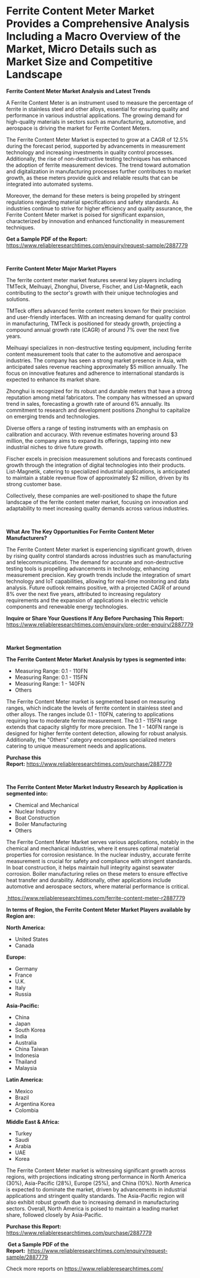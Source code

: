 <p><h1>Ferrite Content Meter Market Provides a Comprehensive Analysis Including a Macro Overview of the Market, Micro Details such as Market Size and Competitive Landscape</h1></p><p><strong>Ferrite Content Meter Market Analysis and Latest Trends</strong></p>
<p><p>A Ferrite Content Meter is an instrument used to measure the percentage of ferrite in stainless steel and other alloys, essential for ensuring quality and performance in various industrial applications. The growing demand for high-quality materials in sectors such as manufacturing, automotive, and aerospace is driving the market for Ferrite Content Meters. </p><p>The Ferrite Content Meter Market is expected to grow at a CAGR of 12.5% during the forecast period, supported by advancements in measurement technology and increasing investments in quality control processes. Additionally, the rise of non-destructive testing techniques has enhanced the adoption of ferrite measurement devices. The trend toward automation and digitalization in manufacturing processes further contributes to market growth, as these meters provide quick and reliable results that can be integrated into automated systems. </p><p>Moreover, the demand for these meters is being propelled by stringent regulations regarding material specifications and safety standards. As industries continue to strive for higher efficiency and quality assurance, the Ferrite Content Meter market is poised for significant expansion, characterized by innovation and enhanced functionality in measurement techniques.</p></p>
<p><strong>Get a Sample PDF of the Report:&nbsp;</strong> <a href="https://www.reliableresearchtimes.com/enquiry/request-sample/2887779?utm_campaign=2624&utm_medium=2&utm_source=Github&utm_content=ia&utm_term=14032025&utm_id=ferrite-content-meter">https://www.reliableresearchtimes.com/enquiry/request-sample/2887779</a></p>
<p>&nbsp;</p>
<p><strong>Ferrite Content Meter Major Market Players</strong></p>
<p><p>The ferrite content meter market features several key players including TMTeck, Meihuayi, Zhonghui, Diverse, Fischer, and List-Magnetik, each contributing to the sector's growth with their unique technologies and solutions.</p><p>TMTeck offers advanced ferrite content meters known for their precision and user-friendly interfaces. With an increasing demand for quality control in manufacturing, TMTeck is positioned for steady growth, projecting a compound annual growth rate (CAGR) of around 7% over the next five years.</p><p>Meihuayi specializes in non-destructive testing equipment, including ferrite content measurement tools that cater to the automotive and aerospace industries. The company has seen a strong market presence in Asia, with anticipated sales revenue reaching approximately $5 million annually. The focus on innovative features and adherence to international standards is expected to enhance its market share.</p><p>Zhonghui is recognized for its robust and durable meters that have a strong reputation among metal fabricators. The company has witnessed an upward trend in sales, forecasting a growth rate of around 6% annually. Its commitment to research and development positions Zhonghui to capitalize on emerging trends and technologies.</p><p>Diverse offers a range of testing instruments with an emphasis on calibration and accuracy. With revenue estimates hovering around $3 million, the company aims to expand its offerings, tapping into new industrial niches to drive future growth.</p><p>Fischer excels in precision measurement solutions and forecasts continued growth through the integration of digital technologies into their products. List-Magnetik, catering to specialized industrial applications, is anticipated to maintain a stable revenue flow of approximately $2 million, driven by its strong customer base.</p><p>Collectively, these companies are well-positioned to shape the future landscape of the ferrite content meter market, focusing on innovation and adaptability to meet increasing quality demands across various industries.</p></p>
<p>&nbsp;</p>
<p><strong>What Are The Key Opportunities For Ferrite Content Meter Manufacturers?</strong></p>
<p><p>The Ferrite Content Meter market is experiencing significant growth, driven by rising quality control standards across industries such as manufacturing and telecommunications. The demand for accurate and non-destructive testing tools is propelling advancements in technology, enhancing measurement precision. Key growth trends include the integration of smart technology and IoT capabilities, allowing for real-time monitoring and data analysis. Future outlook remains positive, with a projected CAGR of around 8% over the next five years, attributed to increasing regulatory requirements and the expansion of applications in electric vehicle components and renewable energy technologies.</p></p>
<p><strong>Inquire or Share Your Questions If Any Before Purchasing This Report:</strong> <a href="https://www.reliableresearchtimes.com/enquiry/pre-order-enquiry/2887779?utm_campaign=2624&utm_medium=2&utm_source=Github&utm_content=ia&utm_term=14032025&utm_id=ferrite-content-meter">https://www.reliableresearchtimes.com/enquiry/pre-order-enquiry/2887779</a></p>
<p>&nbsp;</p>
<p><strong>Market Segmentation</strong></p>
<p><strong>The Ferrite Content Meter Market Analysis by types is segmented into:</strong></p>
<p><ul><li>Measuring Range: 0.1 - 110FN</li><li>Measuring Range: 0.1 - 115FN</li><li>Measuring Range: 1 - 140FN</li><li>Others</li></ul></p>
<p><p>The Ferrite Content Meter market is segmented based on measuring ranges, which indicate the levels of ferrite content in stainless steel and other alloys. The ranges include 0.1 - 110FN, catering to applications requiring low to moderate ferrite measurement. The 0.1 - 115FN range extends that capacity slightly for more precision. The 1 - 140FN range is designed for higher ferrite content detection, allowing for robust analysis. Additionally, the "Others" category encompasses specialized meters catering to unique measurement needs and applications.</p></p>
<p><strong>Purchase this Report:&nbsp;</strong><a href="https://www.reliableresearchtimes.com/purchase/2887779?utm_campaign=2624&utm_medium=2&utm_source=Github&utm_content=ia&utm_term=14032025&utm_id=ferrite-content-meter">https://www.reliableresearchtimes.com/purchase/2887779</a></p>
<p>&nbsp;</p>
<p><strong>The Ferrite Content Meter Market Industry Research by Application is segmented into:</strong></p>
<p><ul><li>Chemical and Mechanical</li><li>Nuclear Industry</li><li>Boat Construction</li><li>Boiler Manufacturing</li><li>Others</li></ul></p>
<p><p>The Ferrite Content Meter Market serves various applications, notably in the chemical and mechanical industries, where it ensures optimal material properties for corrosion resistance. In the nuclear industry, accurate ferrite measurement is crucial for safety and compliance with stringent standards. In boat construction, it helps maintain hull integrity against seawater corrosion. Boiler manufacturing relies on these meters to ensure effective heat transfer and durability. Additionally, other applications include automotive and aerospace sectors, where material performance is critical.</p></p>
<p><a href="https://www.reliableresearchtimes.com/ferrite-content-meter-r2887779?utm_campaign=2624&utm_medium=2&utm_source=Github&utm_content=ia&utm_term=14032025&utm_id=ferrite-content-meter">&nbsp;https://www.reliableresearchtimes.com/ferrite-content-meter-r2887779</a></p>
<p><strong>In terms of Region, the Ferrite Content Meter Market Players available by Region are:</strong></p>
<p>
    <p> <strong> North America: </strong>
        <ul>
            <li>United States</li>
            <li>Canada</li>
        </ul>
        </p> 
    <p> <strong> Europe: </strong>
        <ul>
            <li>Germany</li>
            <li>France</li>
            <li>U.K.</li>
            <li>Italy</li>
            <li>Russia</li>
        </ul>
        </p> 
    <p> <strong> Asia-Pacific: </strong>
        <ul>
            <li>China</li>
            <li>Japan</li>
            <li>South Korea</li>
            <li>India</li>
            <li>Australia</li>
            <li>China Taiwan</li>
            <li>Indonesia</li>
            <li>Thailand</li>
            <li>Malaysia</li>
        </ul>
        </p> 
    <p> <strong> Latin America: </strong>
        <ul>
            <li>Mexico</li>
            <li>Brazil</li>
            <li>Argentina Korea</li>
            <li>Colombia</li>
        </ul>
        </p> 
    <p> <strong> Middle East & Africa: </strong>
        <ul>
            <li>Turkey</li>
            <li>Saudi</li>
            <li>Arabia</li>
            <li>UAE</li>
            <li>Korea</li>
        </ul>
    </p>
    </p>
<p><p>The Ferrite Content Meter market is witnessing significant growth across regions, with projections indicating strong performance in North America (30%), Asia-Pacific (28%), Europe (25%), and China (10%). North America is expected to dominate the market, driven by advancements in industrial applications and stringent quality standards. The Asia-Pacific region will also exhibit robust growth due to increasing demand in manufacturing sectors. Overall, North America is poised to maintain a leading market share, followed closely by Asia-Pacific.</p></p>
<p><strong>Purchase this Report: </strong><a href="https://www.reliableresearchtimes.com/purchase/2887779?utm_campaign=2624&utm_medium=2&utm_source=Github&utm_content=ia&utm_term=14032025&utm_id=ferrite-content-meter">https://www.reliableresearchtimes.com/purchase/2887779</a></p>
<p>&nbsp;<strong>Get a Sample PDF of the Report:&nbsp;&nbsp;</strong><a href="https://www.reliableresearchtimes.com/enquiry/request-sample/2887779?utm_campaign=2624&utm_medium=2&utm_source=Github&utm_content=ia&utm_term=14032025&utm_id=ferrite-content-meter">https://www.reliableresearchtimes.com/enquiry/request-sample/2887779</a></p>
<p><strong></strong></p>
<p>Check more reports on <a href="https://www.reliableresearchtimes.com/?utm_campaign=2624&utm_medium=2&utm_source=Github&utm_content=ia&utm_term=14032025&utm_id=ferrite-content-meter">https://www.reliableresearchtimes.com/</a></p>